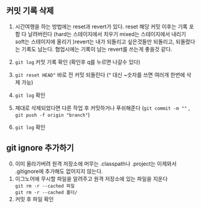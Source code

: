 
## 커밋 기록 삭제  
1. 
   시간여행을 하는 방법에는 reset과 revert가 있다. reset 해당 커밋 이후는 기록 포함 다 날려버린다 (hard는 스테이지에서 치우기 mixed는 스테이지에서 내리기 soft는 스테이지에 올리기 )revert는 내가 되돌리고 싶은것들만 되돌리고, 되돌렸다는 기록도 남는다. 협업시에는 기록이 남는 revert를 쓰는게 좋을것 같다.   

2. `git log` 커밋 기록 확인 (확인후 q를 누르면 나갈수 있다)
3. `git reset HEAD^` 바로 전 커밋 되돌린다 (^ 대신 ~숫자를 쓰면 여러개 한번에 삭제 가능)
4. `git log` 확인
5. 제대로 삭제되었다면 다른 작업 후 커밋하거나 푸쉬해준다 (`git commit -m ""` , `git push -f origin "branch"`)
6. `git log` 확인   
   


   

## git ignore 추가하기

0. 이미 올라가버려 원격 저장소에 머무는 .classpath나 .project는 이제와서 .gitignore에 추가해도 없어지지 않는다.
1. 이그노어에 무시할 파일을 알려주고 원격 저장소에 있는 파일을 지운다<br>`git rm -r --cached 파일`<br> `git rm -r --cached 폴더/`
2. 커밋 후 파일 확인